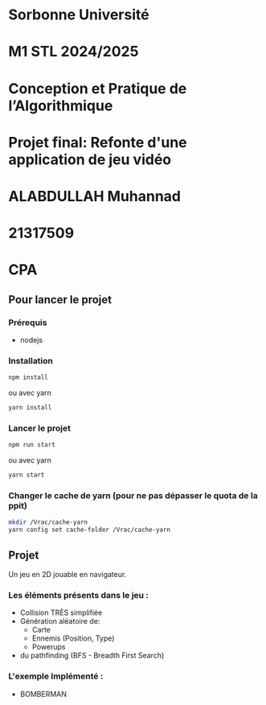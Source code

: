 # Sorbonne Université

# M1 STL 2024/2025

# Conception et Pratique de l’Algorithmique

# Projet final: Refonte d'une application de jeu vidéo

# ALABDULLAH Muhannad

# 21317509

# CPA

## Pour lancer le projet

### Prérequis

- nodejs

### Installation

```bash
npm install
```

ou avec yarn

```bash
yarn install
```

### Lancer le projet

```bash
npm run start
```

ou avec yarn

```bash
yarn start
```

### Changer le cache de yarn (pour ne pas dépasser le quota de la ppit)

```bash
mkdir /Vrac/cache-yarn
yarn config set cache-folder /Vrac/cache-yarn
```

## Projet

Un jeu en 2D jouable en navigateur.

### Les éléments présents dans le jeu :

- Collision TRÈS simplifiée
- Génération aléatoire de:
	- Carte
	- Ennemis (Position, Type)
	- Powerups
- du pathfinding (BFS - Breadth First Search)

### L'exemple Implémenté :

- BOMBERMAN